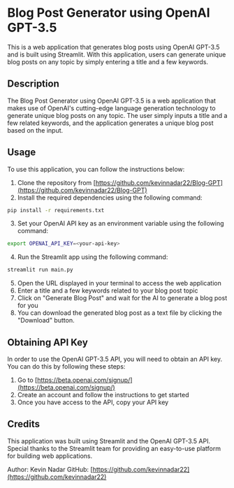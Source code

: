 Blog Post Generator using OpenAI GPT-3.5
========================================

This is a web application that generates blog posts using OpenAI GPT-3.5 and is built using Streamlit. With this application, users can generate unique blog posts on any topic by simply entering a title and a few keywords.

Description
-----------

The Blog Post Generator using OpenAI GPT-3.5 is a web application that makes use of OpenAI's cutting-edge language generation technology to generate unique blog posts on any topic. The user simply inputs a title and a few related keywords, and the application generates a unique blog post based on the input.

Usage
-----

To use this application, you can follow the instructions below:

1.  Clone the repository from [https://github.com/kevinnadar22/Blog-GPT](https://github.com/kevinnadar22/Blog-GPT)
2.  Install the required dependencies using the following command:

```bash
pip install -r requirements.txt
```

3.  Set your OpenAI API key as an environment variable using the following command:


```bash
export OPENAI_API_KEY=<your-api-key>
```

4.  Run the Streamlit app using the following command:


```bash
streamlit run main.py
```


5.  Open the URL displayed in your terminal to access the web application
6.  Enter a title and a few keywords related to your blog post topic
7.  Click on "Generate Blog Post" and wait for the AI to generate a blog post for you
8.  You can download the generated blog post as a text file by clicking the "Download" button.

Obtaining API Key
-----------------

In order to use the OpenAI GPT-3.5 API, you will need to obtain an API key. You can do this by following these steps:

1.  Go to [https://beta.openai.com/signup/](https://beta.openai.com/signup/)
2.  Create an account and follow the instructions to get started
3.  Once you have access to the API, copy your API key

Credits
-------

This application was built using Streamlit and the OpenAI GPT-3.5 API. Special thanks to the Streamlit team for providing an easy-to-use platform for building web applications.

Author: Kevin Nadar GitHub: [https://github.com/kevinnadar22](https://github.com/kevinnadar22)